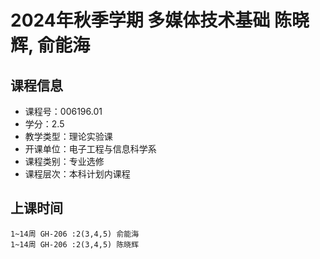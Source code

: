 # 2024年秋季学期 多媒体技术基础 陈晓辉, 俞能海






## 课程信息

- 课程号：006196.01
- 学分：2.5
- 教学类型：理论实验课
- 开课单位：电子工程与信息科学系
- 课程类别：专业选修
- 课程层次：本科计划内课程

## 上课时间

```
1~14周 GH-206 :2(3,4,5) 俞能海
1~14周 GH-206 :2(3,4,5) 陈晓辉
```

